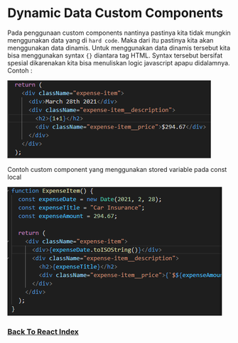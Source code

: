 # Dynamic Data Custom Components

Pada penggunaan custom components nantinya pastinya kita tidak mungkin menggunakan data yang di `hard code`. Maka dari itu pastinya kita akan menggunakan data dinamis. Untuk menggunakan data dinamis tersebut kita bisa menggunakan syntax `{}` diantara tag HTML. Syntax tersebut bersifat spesial dikarenakan kita bisa menuliskan logic javascript apapu didalamnya. Contoh :

![Dynamic Data 1 + 1](../../images/dynamic-data-1+1.png)

Contoh custom component yang menggunakan stored variable pada const local

![Dynamic Data Example](../../images/dynamic-data-example.png)

### [Back To React Index](../../README.md)
